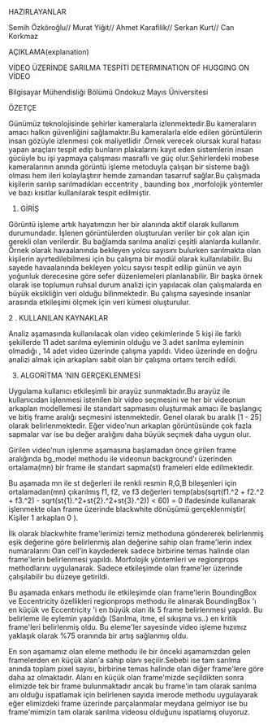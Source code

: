 HAZIRLAYANLAR

Semih Özköroğlu// 
Murat Yiğit//
Ahmet Karafilik//
Serkan Kurt//
Can Korkmaz

AÇIKLAMA(explanation)

VİDEO ÜZERİNDE SARILMA TESPİTİ
DETERMINATION OF HUGGING ON VİDEO

Bilgisayar Mühendisliği Bölümü
Ondokuz Mayıs Üniversitesi

ÖZETÇE                                                

Günümüz teknolojisinde şehirler
kameralarla izlenmektedir.Bu kameraların
amacı halkın güvenliğini sağlamaktır.Bu
kameralarla elde edilen görüntülerin insan
gözüyle izlenmesi çok maliyetlidir .Örnek
verecek olursak kural hatası yapan araçları
tespit edip bunların plakalarını kayıt eden
sistemlerin insan gücüyle bu işi yapmaya
çalışması masraflı ve güç olur.Şehirlerdeki
mobese kameralarının anında görüntü
işleme metoduyla çalışan bir sisteme bağlı
olması hem ileri kolaylaştırır hemde
zamandan tasarruf sağlar.Bu çalışmada
kişilerin sarılıp sarılmadıkları eccentrity ,
baunding box ,morfolojik yöntemler ve bazı
kısıtlar kullanılarak tespit edilmiştir.

1. GİRİŞ

Görüntü işleme artık hayatımızın her
bir alanında aktif olarak kullanım
durumundadır. İşlenen görüntülerden
oluşturulan veriler bir çok alan için gerekli
olan verilerdir. Bu bağlamda sarılma analizi
çeşitli alanlarda kullanılır. Örnek olarak
havaalanında bekleyen yolcu sayısını
bulurken sarılmakta olan kişilerin
ayırtedilebilmesi için bu çalışma bir modül
olarak kullanılabilir. Bu sayede
havaalanında bekleyen yolcu sayısı tespit
edilip günün ve ayın yoğunluk derecesine
göre sefer düzenlemeleri planlanabilir. Bir
başka örnek olarak ise toplumun ruhsal
durum analizi için yapılacak olan
çalışmalarda en büyük eksikliğin veri olduğu
bilinmektedir. Bu çalışma sayesinde insanlar
arasında etkileşimi ölçmek için veri kümesi
oluşturulur.

2 . KULLANILAN KAYNAKLAR

Analiz aşamasında kullanılacak olan
video çekimlerinde 5 kişi ile farklı şekillerde
11 adet sarılma eyleminin olduğu ve 3 adet
sarılma eyleminin olmadığı , 14 adet video
üzerinde çalışma yapıldı. Video üzerinde en
doğru analizi almak için arkaplanı sabit olan
bir çalışma ortamı tercih edildi.

3. ALGORİTMA 'NIN
GERÇEKLENMESİ

Uygulama kullanıcı etkileşimli bir
arayüz sunmaktadır.Bu arayüz ile
kullanıcıdan işlenmesi istenilen bir video
seçmesini ve her bir videonun arkaplan
modellemesi ile standart sapmasını
oluşturmak amacı ile başlangıç ve bitiş
frame aralığı seçmesini istenmektedir. Genel
olarak bu aralık [1 - 25] olarak
belirlenmektedir. Eğer video'nun arkaplan
görüntüsünde çok fazla sapmalar var ise bu
değer aralığını daha büyük seçmek daha
uygun olur.

Girilen video'nun işlenme aşamasına
başlamadan önce girilen frame aralığında
bg_model methodu ile videonun
background'ı üzerinden ortalama(mn) bir
frame ile standart sapma(st) frameleri elde
edilmektedir.

Bu aşamada mn ile st değerleri ile renkli
resmin R,G,B bileşenleri için
ortalamadan(mn) çıkarılmış f1, f2, ve f3
değerleri temp(abs(sqrt(f1.^2 + f2.^2 +
f3.^2) - sqrt(st{1}.^2+st{2}.^2+st{3}.^2)) <
60) = 0 ifadesinde kullanarak işlenmekte
olan frame üzerinde blackwhite dönüşümü
gerçeklenmiştir( Kişiler 1 arkaplan 0 ).

İlk olarak blackwhite frame'lerimizi temiz
methoduna göndererek belirlenmiş eşik
değerine göre belirlenmiş alan değerine
sahip olan frame'lerin index numaralarını
Oan cell'in kaydederek sadece birbirine
temas halinde olan frame'lerin belirlenmesi
yapıldı. Morfolojik yöntemleri ve
regionprops methodlarını uygulanarak.
Sadece etkileşimde olan frame'ler üzerinde
çalışılabilir bu düzeye getirildi.

Bu aşamada enkars methodu ile
etkileşimde olan frame'lerin BoundingBox
ve Eccentricity özellikleri regionprops
methodu ile alınarak BoundingBox 'ı en
küçük ve Eccentricity 'i en büyük olan ilk 5
frame belirlenmesi yapıldı. Bu belirleme ile
eylemin yapıldığı (Sarılma, itme, el sıkışma
vs..) en kritik frame'leri belirlenmiş oldu.
Bu eleme'ler sayesinde video işleme hızımız
yaklaşık olarak %75 oranında bir artış
sağlanmış oldu.

En son aşamamız olan eleme methodu ile
bir önceki aşamamızdan gelen framelerden
en küçük alan'a sahip olanı seçilir.Sebebi ise
tam sarılma anında toplam pixel sayısı,
birbirine temas halinde olan diğer frame'lere
göre daha az olmaktadır. Alanı en küçük
olan frame'mizde seçildikten sonra elimizde
tek bir frame bulunmaktadır ancak bu
frame'in tam olarak sarılma anı olduğu
ispatlamak için belirlenen sayıda imerode
methodu uygulayarak eğer elimizdeki frame
üzerinde parçalanmalar meydana gelmiyor
ise bu frame'mimizin tam olarak sarılma
videosu olduğunu ispatlamış oluyoruz.

